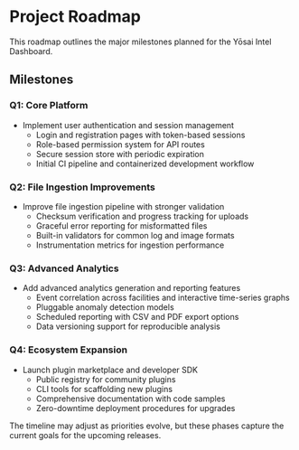 # Project Roadmap

This roadmap outlines the major milestones planned for the Yōsai Intel Dashboard.

## Milestones

### Q1: Core Platform

- Implement user authentication and session management
  - Login and registration pages with token-based sessions
  - Role-based permission system for API routes
  - Secure session store with periodic expiration
  - Initial CI pipeline and containerized development workflow

### Q2: File Ingestion Improvements

- Improve file ingestion pipeline with stronger validation
  - Checksum verification and progress tracking for uploads
  - Graceful error reporting for misformatted files
  - Built-in validators for common log and image formats
  - Instrumentation metrics for ingestion performance

### Q3: Advanced Analytics

- Add advanced analytics generation and reporting features
  - Event correlation across facilities and interactive time-series graphs
  - Pluggable anomaly detection models
  - Scheduled reporting with CSV and PDF export options
  - Data versioning support for reproducible analysis

### Q4: Ecosystem Expansion

- Launch plugin marketplace and developer SDK
  - Public registry for community plugins
  - CLI tools for scaffolding new plugins
  - Comprehensive documentation with code samples
  - Zero-downtime deployment procedures for upgrades

The timeline may adjust as priorities evolve, but these phases capture the
current goals for the upcoming releases.
